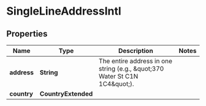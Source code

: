 

# SingleLineAddressIntl


## Properties

| Name | Type | Description | Notes |
|------------ | ------------- | ------------- | -------------|
|**address** | **String** | The entire address in one string (e.g., \&quot;370 Water St C1N 1C4\&quot;).  |  |
|**country** | **CountryExtended** |  |  |



